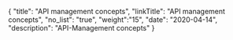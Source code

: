 {
    "title": "API management concepts",
    "linkTitle": "API management concepts",
    "no_list": "true",
    "weight":"15",
    "date": "2020-04-14",
    "description": "API-Management concepts"
}